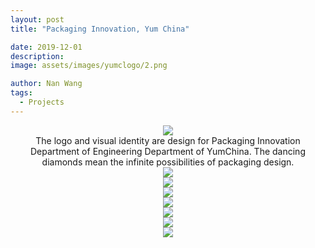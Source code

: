 ```yaml
---
layout: post
title: "Packaging Innovation, Yum China"

date: 2019-12-01
description:
image: assets/images/yumclogo/2.png

author: Nan Wang
tags:
  - Projects
---
```



<div class="section-padding" align="center">
<img source type="img/png" src="{{ "assets/images/yumclogo/1.png" | relative_url }}"/>
</div>

<div class="section-padding bg-white" align="center">
The logo and visual identity are design for Packaging Innovation Department of Engineering Department  of YumChina. The dancing diamonds mean the infinite possibilities of packaging design.
</div>

<div class="section-padding" align="center">
<img source type="img/png" src="{{ "assets/images/yumclogo/2.png" | relative_url }}"/>
</div>

<div class="section-padding" align="center">
<img source type="img/png" src="{{ "assets/images/yumclogo/3.png" | relative_url }}"/>
</div>


<div class="section-padding" align="center">
<img source type="img/png" src="{{ "assets/images/yumclogo/4.png" | relative_url }}"/>
</div>

<div class="section-padding" align="center">
<img source type="img/png" src="{{ "assets/images/yumclogo/5.png" | relative_url }}"/>
</div>

<div class="section-padding" align="center">
<img source type="img/png" src="{{ "assets/images/yumclogo/6.png" | relative_url }}"/>
</div>

<div class="section-padding" align="center">
<img source type="img/png" src="{{ "assets/images/yumclogo/7.png" | relative_url }}"/>
</div>
<div class="section-padding" align="center">
<img source type="img/png" src="{{ "assets/images/yumclogo/8.png" | relative_url }}"/>
</div>
